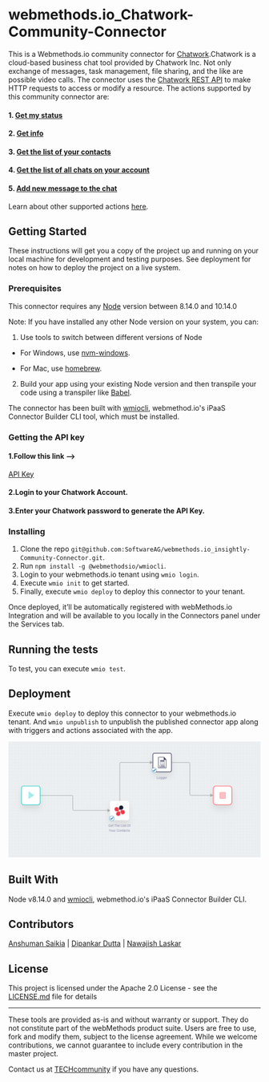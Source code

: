 # webmethods.io_Chatwork-Community-Connector

This is a Webmethods.io community connector for [Chatwork](https://ja.wikipedia.org/wiki/ChatWork).Chatwork is a cloud-based business chat tool provided by Chatwork Inc. Not only exchange of messages, task management, file sharing, and the like are possible video calls. The connector uses the [Chatwork REST API](https://download.chatwork.com/ChatWork_API_Documentation.pdf) to make HTTP requests to access or modify a resource. The actions supported by this community connector are:

#### 1. [Get my status](https://download.chatwork.com/ChatWork_API_Documentation.pdf)
#### 2. [Get info](https://download.chatwork.com/ChatWork_API_Documentation.pdf)
#### 3. [Get the list of your contacts](https://download.chatwork.com/ChatWork_API_Documentation.pdf)
#### 4. [Get the list of all chats on your account ](https://download.chatwork.com/ChatWork_API_Documentation.pdf)
#### 5. [Add new message to the chat](https://download.chatwork.com/ChatWork_API_Documentation.pdf)


Learn about other supported actions [here](https://download.chatwork.com/ChatWork_API_Documentation.pdf).

## Getting Started
These instructions will get you a copy of the project up and running on your local machine for development and testing purposes. See deployment for notes on how to deploy the project on a live system.

### Prerequisites
This connector requires any [Node](https://nodejs.org/dist/) version between 8.14.0 and 10.14.0

Note: If you have installed any other Node version on your system, you can:
1. Use tools to switch between different versions of Node

  - For Windows, use [nvm-windows](https://github.com/coreybutler/nvm-windows#installation--upgrades).
  
  - For Mac, use [homebrew](https://brew.sh/).
2. Build your app using your existing Node version and then transpile your code using a transpiler like [Babel](https://babeljs.io/).

The connector has been built with [wmiocli](https://docs.webmethods.io/integration/developer_guide/connector_builder/#gsc.tab=0), webmethod.io's iPaaS Connector Builder CLI tool, which must be installed. 

### Getting the API key 
#### 1.Follow this link -->
[API Key](https://www.chatwork.com/service/packages/chatwork/subpackages/api/token.php)
#### 2.Login to your Chatwork Account.
#### 3.Enter your Chatwork password to generate the API Key.

### Installing
1. Clone the repo `git@github.com:SoftwareAG/webmethods.io_insightly-Community-Connector.git`.
2. Run `npm install -g @webmethodsio/wmiocli`.
3. Login to your webmethods.io tenant using `wmio login`.
4. Execute `wmio init` to get started.
5. Finally, execute `wmio deploy` to deploy this connector to your tenant.

Once deployed, it’ll be automatically registered with webMethods.io Integration and will be available to you locally in the Connectors panel under the Services tab.

## Running the tests
To test, you can execute `wmio test`.

## Deployment
Execute `wmio deploy` to deploy this connector to your webmethods.io tenant. And `wmio unpublish` to unpublish the published connector app along with triggers and actions associated with the app.

![Chatwork Connector](https://github.com/SoftwareAG/webmethods.io_Chatwork-Community-Connector/blob/master/a.png)

## Built With
Node v8.14.0 and [wmiocli](https://docs.webmethods.io/integration/developer_guide/connector_builder/#gsc.tab=0), webmethod.io's iPaaS Connector Builder CLI.

## Contributors
[Anshuman Saikia](https://github.com/anshu96788) |
[Dipankar Dutta](https://github.com/DipankarDDUT) |
[Nawajish Laskar](https://github.com/Nawajish)

## License
This project is licensed under the Apache 2.0 License - see the [LICENSE.md](https://github.com/SoftwareAG/webmethods-microservicesruntime-samples/blob/master/LICENSE) file for details

______________________
These tools are provided as-is and without warranty or support. They do not constitute part of the webMethods product suite. Users are free to use, fork and modify them, subject to the license agreement. While we welcome contributions, we cannot guarantee to include every contribution in the master project.

Contact us at [TECHcommunity](mailto:technologycommunity@softwareag.com?subject=Github/SoftwareAG) if you have any questions.
